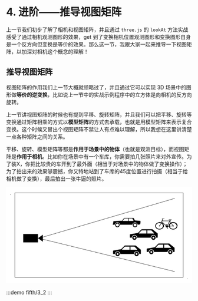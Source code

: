 # 4. 进阶——推导视图矩阵

上一节我们初步了解了相机和视图矩阵，并且通过 `three.js` 的 `lookAt` 方法实战感受了通过相机观测图形的效果，get 到了变换相机位置观测图形和变换图形自身是一个反方向但变换是等价的效果。那么这一节，我跟大家一起来推导一下视图矩阵，以加深对相机这个概念的理解！


## 推导视图矩阵

视图矩阵的作用我们上一节大概就领略过了，并且通过它可以实现 3D 场景中的图形做**等价的逆变换**，比如说上一节中的实战示例程序中的立方体是向相机的反方向旋转。

上一节讲视图矩阵的时候也有提到平移、旋转矩阵，并且我们可以把平移、旋转等变换通过矩阵相乘的方式以**模型矩阵**的方式去承载，也就是用模型矩阵来表示复合变换。这个时候又冒出个视图矩阵不禁让人有点难以理解，所以我想在这里讲清楚一点各种矩阵之间的关系。

平移、旋转、模型矩阵等都是**作用于场景中的物体**（也就是观测目标），而视图矩阵是**作用于相机**。比如你在场景中有一个车库，你需要拍几张照片来对外宣传。为了装X，你把比较贵的车开到了最外面（相当于对场景中的物体做了变换操作）；为了拍出来的效果够震撼，你又特地站到了车库的45度位置进行拍摄（相当于给相机做了变换），最后拍出一张牛逼的照片。

![4.1](../../public/images/fifth/4.1.png)

:::demo
fifth/3_2
:::